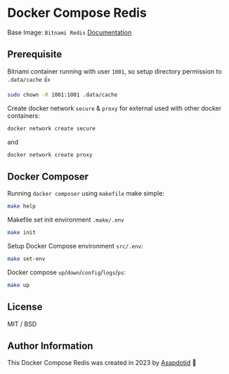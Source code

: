 # Docker Compose Redis

Base Image: `Bitnami Redis` [Documentation](https://hub.docker.com/r/bitnami/redis)

## Prerequisite

Bitnami container running with user `1001`, so setup directory permission to `.data/cache` 👍

```bash
sudo chown -R 1001:1001 .data/cache
```

Create docker network `secure` & `proxy` for external used with other docker containers:

```bash
docker network create secure
```

and

```bash
docker network create proxy
```

## Docker Composer

Running `docker composer` using `makefile` make simple:

```bash
make help
```

Makefile set init environment `.make/.env`

```bash
make init
```

Setup Docker Compose environment `src/.env`:

```bash
make set-env
```

Docker compose `up`/`down`/`config`/`logs`/`ps`:

```bash
make up
```

## License

MIT / BSD

## Author Information

This Docker Compose Redis was created in 2023 by [Asapdotid](https://github.com/asapdotid) 🚀
